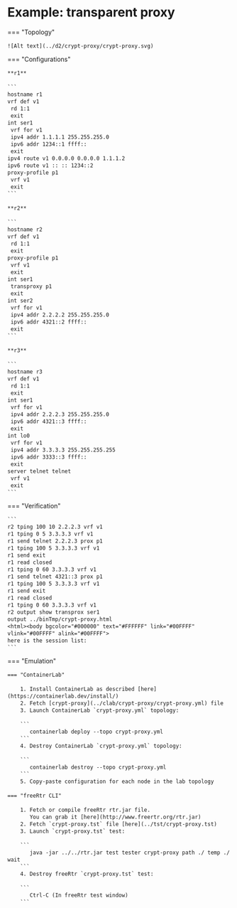 # Example: transparent proxy

=== "Topology"

    ![Alt text](../d2/crypt-proxy/crypt-proxy.svg)

=== "Configurations"

    **r1**

    ```
    hostname r1
    vrf def v1
     rd 1:1
     exit
    int ser1
     vrf for v1
     ipv4 addr 1.1.1.1 255.255.255.0
     ipv6 addr 1234::1 ffff::
     exit
    ipv4 route v1 0.0.0.0 0.0.0.0 1.1.1.2
    ipv6 route v1 :: :: 1234::2
    proxy-profile p1
     vrf v1
     exit
    ```

    **r2**

    ```
    hostname r2
    vrf def v1
     rd 1:1
     exit
    proxy-profile p1
     vrf v1
     exit
    int ser1
     transproxy p1
     exit
    int ser2
     vrf for v1
     ipv4 addr 2.2.2.2 255.255.255.0
     ipv6 addr 4321::2 ffff::
     exit
    ```

    **r3**

    ```
    hostname r3
    vrf def v1
     rd 1:1
     exit
    int ser1
     vrf for v1
     ipv4 addr 2.2.2.3 255.255.255.0
     ipv6 addr 4321::3 ffff::
     exit
    int lo0
     vrf for v1
     ipv4 addr 3.3.3.3 255.255.255.255
     ipv6 addr 3333::3 ffff::
     exit
    server telnet telnet
     vrf v1
     exit
    ```

=== "Verification"

    ```
    r2 tping 100 10 2.2.2.3 vrf v1
    r1 tping 0 5 3.3.3.3 vrf v1
    r1 send telnet 2.2.2.3 prox p1
    r1 tping 100 5 3.3.3.3 vrf v1
    r1 send exit
    r1 read closed
    r1 tping 0 60 3.3.3.3 vrf v1
    r1 send telnet 4321::3 prox p1
    r1 tping 100 5 3.3.3.3 vrf v1
    r1 send exit
    r1 read closed
    r1 tping 0 60 3.3.3.3 vrf v1
    r2 output show transprox ser1
    output ../binTmp/crypt-proxy.html
    <html><body bgcolor="#000000" text="#FFFFFF" link="#00FFFF" vlink="#00FFFF" alink="#00FFFF">
    here is the session list:
    ```

=== "Emulation"

    === "ContainerLab"

        1. Install ContainerLab as described [here](https://containerlab.dev/install/)  
        2. Fetch [crypt-proxy](../clab/crypt-proxy/crypt-proxy.yml) file  
        3. Launch ContainerLab `crypt-proxy.yml` topology:  

        ```
           containerlab deploy --topo crypt-proxy.yml  
        ```
        4. Destroy ContainerLab `crypt-proxy.yml` topology:  

        ```
           containerlab destroy --topo crypt-proxy.yml  
        ```
        5. Copy-paste configuration for each node in the lab topology

    === "freeRtr CLI"

        1. Fetch or compile freeRtr rtr.jar file.  
           You can grab it [here](http://www.freertr.org/rtr.jar)  
        2. Fetch `crypt-proxy.tst` file [here](../tst/crypt-proxy.tst)  
        3. Launch `crypt-proxy.tst` test:  

        ```
           java -jar ../../rtr.jar test tester crypt-proxy path ./ temp ./ wait
        ```
        4. Destroy freeRtr `crypt-proxy.tst` test:  

        ```
           Ctrl-C (In freeRtr test window)
        ```


